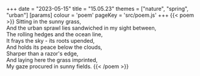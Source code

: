 +++
date = "2023-05-15"
title = "15.05.23"
themes = ["nature", "spring", "urban"]
[params]
  colour = 'poem'
  pageKey = 'src/poem.js'
+++
{{< poem >}}
Sitting in the sunny grass,  
And the urban sprawl lies sandwiched in my sight between,  
The rolling hedges and the ocean line,  
It frays the sky - its roots upended,  
And holds its peace below the clouds,  
Sharper than a razor's edge,  
And laying here the grass imprinted,  
My gaze procured in sunny fields.
{{< /poem >}}